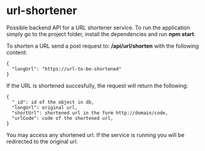 # url-shortener
Possible backend API for a URL shortener service.
To run the application simply go to the project folder, install the dependencies and run **npm start**.

To shorten a URL send a post request to: **/api/url/shorten** with the following content:
```
{
  "longUrl": "https://url-to-be-shortened"
}
```
If the URL is shortened succesfully, the request will return the following:
```
{
  "_id": id of the object in db,
  "longUrl": original url,
  "shortUrl": shortened url in the form http://domain/code,
  "urlCode": code of the shortened url,
}
```

You may access any shortened url. If the service is running you will be redirected to the original url.
